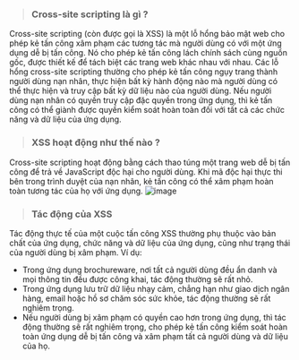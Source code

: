 > ### Cross-site scripting là gì ?
Cross-site scripting (còn được gọi là XSS) là một lỗ hổng bảo mật web cho phép kẻ tấn công xâm phạm các tương tác mà người dùng có với một ứng dụng dễ bị tấn công. Nó cho phép kẻ tấn công lách chính sách cùng nguồn gốc, được thiết kế để tách biệt các trang web khác nhau với nhau. Các lỗ hổng cross-site scripting thường cho phép kẻ tấn công ngụy trang thành người dùng nạn nhân, thực hiện bất kỳ hành động nào mà người dùng có thể thực hiện và truy cập bất kỳ dữ liệu nào của người dùng. Nếu người dùng nạn nhân có quyền truy cập đặc quyền trong ứng dụng, thì kẻ tấn công có thể giành được quyền kiểm soát hoàn toàn đối với tất cả các chức năng và dữ liệu của ứng dụng.
> ### XSS hoạt động như thế nào ?
Cross-site scripting hoạt động bằng cách thao túng một trang web dễ bị tấn công để trả về JavaScript độc hại cho người dùng. Khi mã độc hại thực thi bên trong trình duyệt của nạn nhân, kẻ tấn công có thể xâm phạm hoàn toàn tương tác của họ với ứng dụng.
![image](https://github.com/user-attachments/assets/23227aa5-420c-451d-be6b-f482c89f9b45)
> ### Tác động của XSS
Tác động thực tế của một cuộc tấn công XSS thường phụ thuộc vào bản chất của ứng dụng, chức năng và dữ liệu của ứng dụng, cũng như trạng thái của người dùng bị xâm phạm. Ví dụ:

* Trong ứng dụng brochureware, nơi tất cả người dùng đều ẩn danh và mọi thông tin đều được công khai, tác động thường sẽ rất nhỏ.
* Trong ứng dụng lưu trữ dữ liệu nhạy cảm, chẳng hạn như giao dịch ngân hàng, email hoặc hồ sơ chăm sóc sức khỏe, tác động thường sẽ rất nghiêm trọng.
* Nếu người dùng bị xâm phạm có quyền cao hơn trong ứng dụng, thì tác động thường sẽ rất nghiêm trọng, cho phép kẻ tấn công kiểm soát hoàn toàn ứng dụng 
  dễ bị tấn công và xâm phạm tất cả người dùng và dữ liệu của họ.
